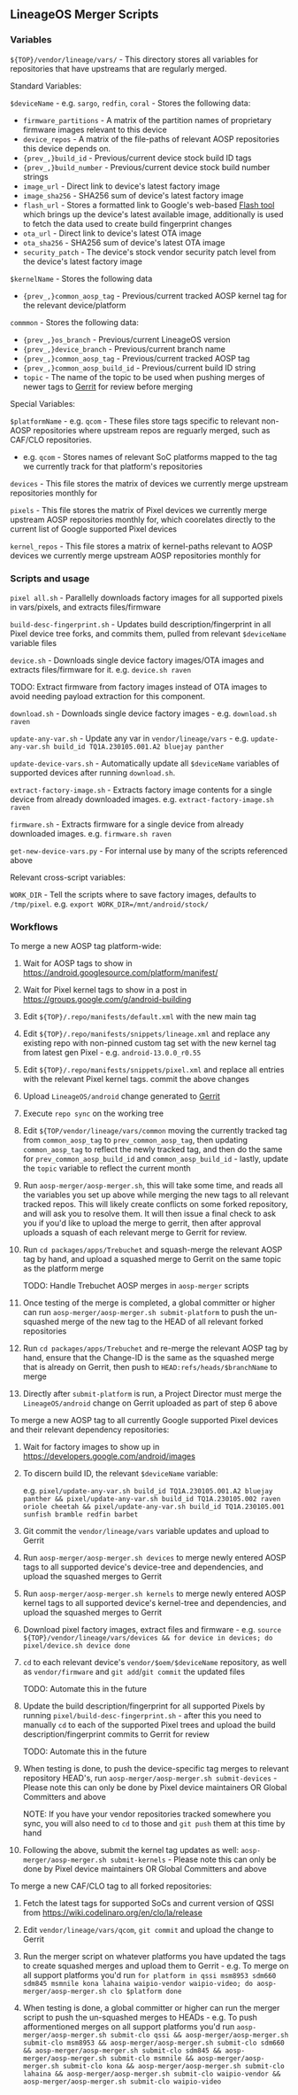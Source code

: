 ## LineageOS Merger Scripts

### Variables

`${TOP}/vendor/lineage/vars/` - This directory stores all variables for repositories that have upstreams that are regularly merged.

Standard Variables:

`$deviceName` - e.g. `sargo`, `redfin`, `coral`  - Stores the following data:

* `firmware_partitions` - A matrix of the partition names of proprietary firmware images relevant to this device
* `device_repos` - A matrix of the file-paths of relevant AOSP repositories this device depends on.
* `{prev_,}build_id` - Previous/current device stock build ID tags
* `{prev_,}build_number` - Previous/current device stock build number strings
* `image_url` - Direct link to device's latest factory image
* `image_sha256` - SHA256 sum of device's latest factory image
* `flash_url` - Stores a formatted link to Google's web-based [Flash tool](https://flash.android.com/welcome) which brings up the device's latest available image, additionally is used to fetch the data used to create build fingerprint changes
* `ota_url` - Direct link to device's latest OTA image
* `ota_sha256` - SHA256 sum of device's latest OTA image
* `security_patch` - The device's stock vendor security patch level from the device's latest factory image

`$kernelName` - Stores the following data

* `{prev_,}common_aosp_tag` - Previous/current tracked AOSP kernel tag for the relevant device/platform

`commmon` - Stores the following data:

* `{prev_,}os_branch` - Previous/current LineageOS version
* `{prev_,}device_branch` - Previous/current branch name
* `{prev_,}common_aosp_tag` - Previous/current tracked AOSP tag
* `{prev_,}common_aosp_build_id` - Previous/current build ID string
* `topic` - The name of the topic to be used when pushing merges of newer tags to [Gerrit](https://review.lineageos.org) for review before merging

Special Variables:

`$platformName` - e.g. `qcom` - These files store tags specific to relevant non-AOSP repositories where upstream repos are reguarly merged, such as CAF/CLO repositories. 

* e.g. `qcom` - Stores names of relevant SoC platforms mapped to the tag we currently track for that platform's repositories

`devices` - This file stores the matrix of devices we currently merge upstream repositories monthly for

`pixels` - This file stores the matrix of Pixel devices we currently merge upstream AOSP repositories monthly for, which coorelates directly to the current list of Google supported Pixel devices

`kernel_repos` - This file stores a matrix of kernel-paths relevant to AOSP devices we currently merge upstream AOSP repositories monthly for

 ### Scripts and usage

`pixel all.sh` -  Parallelly downloads factory images for all supported pixels in vars/pixels, and extracts files/firmware

`build-desc-fingerprint.sh` -  Updates build description/fingerprint in all Pixel device tree forks, and commits them, pulled from relevant `$deviceName` variable files

`device.sh`  -  Downloads single device factory images/OTA images and extracts files/firmware for it. e.g. `device.sh raven` 

TODO: Extract firmware from factory images instead of OTA images to avoid needing payload extraction for this component.

`download.sh` - Downloads single device factory images - e.g. `download.sh raven`

`update-any-var.sh` -  Update any var in `vendor/lineage/vars` - e.g. `update-any-var.sh build_id TQ1A.230105.001.A2 bluejay panther`

`update-device-vars.sh` - Automatically update all `$deviceName`  variables of supported devices after running `download.sh`.

`extract-factory-image.sh` - Extracts factory image contents for a single device from already downloaded images. e.g. `extract-factory-image.sh raven`

`firmware.sh` - Extracts firmware for a single device from already downloaded images. e.g. `firmware.sh raven`

`get-new-device-vars.py` - For internal use by many of the scripts referenced above

Relevant cross-script variables:

`WORK_DIR` - Tell the scripts where to save factory images, defaults to `/tmp/pixel`. e.g. `export WORK_DIR=/mnt/android/stock/`

### Workflows

To merge a new AOSP tag platform-wide: 

1. Wait for AOSP tags to show in https://android.googlesource.com/platform/manifest/

2. Wait for Pixel kernel tags to show in a post in https://groups.google.com/g/android-building

3. Edit `${TOP}/.repo/manifests/default.xml` with the new main tag

4. Edit `${TOP}/.repo/manifests/snippets/lineage.xml` and replace any existing repo with non-pinned custom tag set with the new kernel tag from latest gen Pixel - e.g. `android-13.0.0_r0.55`

5. Edit `${TOP}/.repo/manifests/snippets/pixel.xml` and replace all entries with the relevant Pixel kernel tags. commit the above changes

6. Upload `LineageOS/android` change generated to [Gerrit](https://review.lineageos.org)

7. Execute `repo sync` on the working tree

8.  Edit `${TOP/vendor/lineage/vars/common` moving the currently tracked tag from `common_aosp_tag` to `prev_common_aosp_tag`, then updating `common_aosp_tag` to reflect the newly tracked tag, and then do the same for `prev_common_aosp_build_id` and `common_aosp_build_id` - lastly, update the `topic` variable to reflect the current month

9. Run `aosp-merger/aosp-merger.sh`, this will take some time, and reads all the variables you set up above while merging the new tags to all relevant tracked repos. This will likely create conflicts on some forked repository, and will ask you to resolve them. It will then issue a final check to ask you if you'd like to upload the merge to gerrit, then after approval uploads a squash of each relevant merge to Gerrit for review.

10. Run `cd packages/apps/Trebuchet` and squash-merge the relevant AOSP tag by hand, and upload a squashed merge to Gerrit on the same topic as the platform merge

    TODO: Handle Trebuchet AOSP merges in `aosp-merger` scripts

11. Once testing of the merge is completed, a global committer or higher can run `aosp-merger/aosp-merger.sh submit-platform` to push the un-squashed merge of the new tag to the HEAD of all relevant forked repositories

12. Run `cd packages/apps/Trebuchet` and re-merge the relevant AOSP tag by hand, ensure that the Change-ID is the same as the squashed merge that is already on Gerrit, then push to `HEAD:refs/heads/$branchName` to merge

13. Directly after `submit-platform`  is run, a Project Director must merge the `LineageOS/android` change on Gerrit uploaded as part of step 6 above

To merge a new AOSP tag to all currently Google supported Pixel devices and their relevant dependency repositories: 

1. Wait for factory images to show up in https://developers.google.com/android/images

2. To discern build ID, the relevant `$deviceName` variable:

   e.g. `pixel/update-any-var.sh build_id TQ1A.230105.001.A2 bluejay panther && pixel/update-any-var.sh build_id TQ1A.230105.002 raven oriole cheetah && pixel/update-any-var.sh build_id TQ1A.230105.001 sunfish bramble redfin barbet`

3. Git commit the `vendor/lineage/vars` variable updates and upload to Gerrit

4. Run `aosp-merger/aosp-merger.sh devices` to merge newly entered AOSP tags to all supported device's device-tree and dependencies, and upload the squashed merges to Gerrit

5. Run  `aosp-merger/aosp-merger.sh kernels`  to merge newly entered AOSP kernel tags to all supported device's kernel-tree and dependencies, and upload the squashed merges to Gerrit

6. Download pixel factory images, extract files and firmware - e.g.  `source ${TOP}/vendor/lineage/vars/devices && for device in devices; do pixel/device.sh device done`

7. `cd` to each relevant device's `vendor/$oem/$deviceName` repository, as well as `vendor/firmware` and `git add`/`git commit` the updated files

   TODO: Automate this in the future

8. Update the build description/fingerprint for all supported Pixels by running `pixel/build-desc-fingerprint.sh` - after this you need to manually `cd` to each of the supported Pixel trees and upload the build description/fingerprint commits to Gerrit for review

   TODO: Automate this in the future

9. When testing is done, to push the device-specific tag merges to relevant repository HEAD's, run `aosp-merger/aosp-merger.sh submit-devices` - Please note this can only be done by Pixel device maintainers OR Global Committers and above

    NOTE: If you have your vendor repositories tracked somewhere you sync, you will also need to `cd` to those and `git push` them at this time by hand

10. Following the above, submit the kernel tag updates as well: `aosp-merger/aosp-merger.sh submit-kernels` - Please note this can only be done by Pixel device maintainers OR Global Committers and above

To merge a new CAF/CLO tag to all forked repositories:

1. Fetch the latest tags for supported SoCs and current version of QSSI from https://wiki.codelinaro.org/en/clo/la/release

2. Edit `vendor/lineage/vars/qcom`, `git commit` and upload the change to Gerrit

3. Run the merger script on whatever platforms you have updated the tags to create squashed merges and upload them to Gerrit - e.g. To merge on all support platforms you'd run `for platform in qssi msm8953 sdm660 sdm845 msmnile kona lahaina waipio-vendor waipio-video; do aosp-merger/aosp-merger.sh clo $platform done`

4. When testing is done, a global committer or higher can run the merger script to push the un-squashed merges to HEADs - e.g. To push afformentioned merges on all support platforms you'd run `aosp-merger/aosp-merger.sh submit-clo qssi && aosp-merger/aosp-merger.sh submit-clo msm8953 && aosp-merger/aosp-merger.sh submit-clo sdm660 && aosp-merger/aosp-merger.sh submit-clo sdm845 && aosp-merger/aosp-merger.sh submit-clo msmnile && aosp-merger/aosp-merger.sh submit-clo kona && aosp-merger/aosp-merger.sh submit-clo lahaina && aosp-merger/aosp-merger.sh submit-clo waipio-vendor && aosp-merger/aosp-merger.sh submit-clo waipio-video`
 